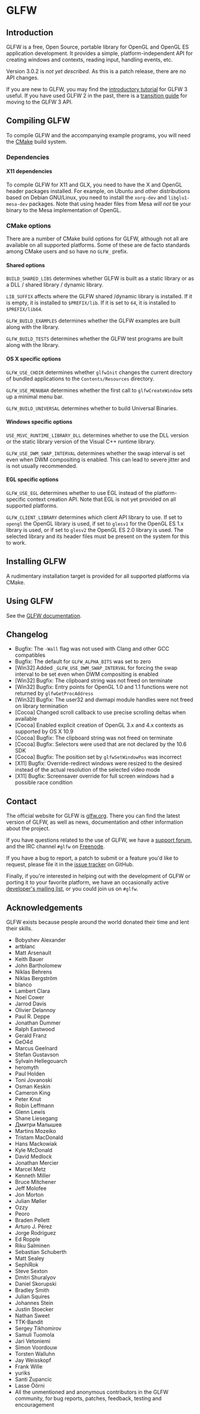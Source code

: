 # GLFW

## Introduction

GLFW is a free, Open Source, portable library for OpenGL and OpenGL ES
application development.  It provides a simple, platform-independent API for
creating windows and contexts, reading input, handling events, etc.

Version 3.0.2 is *not yet described*.  As this is a patch release, there are no
API changes.

If you are new to GLFW, you may find the
[introductory tutorial](http://www.glfw.org/docs/latest/quick.html) for GLFW
3 useful.  If you have used GLFW 2 in the past, there is a
[transition guide](http://www.glfw.org/docs/latest/moving.html) for moving to
the GLFW 3 API.


## Compiling GLFW

To compile GLFW and the accompanying example programs, you will need the
[CMake](http://www.cmake.org/) build system.


### Dependencies

#### X11 dependencies

To compile GLFW for X11 and GLX, you need to have the X and OpenGL header
packages installed.  For example, on Ubuntu and other distributions based on
Debian GNU/Linux, you need to install the `xorg-dev` and `libglu1-mesa-dev`
packages.  Note that using header files from Mesa *will not* tie your binary to
the Mesa implementation of OpenGL.


### CMake options

There are a number of CMake build options for GLFW, although not all are
available on all supported platforms.  Some of these are de facto standards
among CMake users and so have no `GLFW_` prefix.


#### Shared options

`BUILD_SHARED_LIBS` determines whether GLFW is built as a static
library or as a DLL / shared library / dynamic library.

`LIB_SUFFIX` affects where the GLFW shared /dynamic library is
installed.  If it is empty, it is installed to `$PREFIX/lib`.  If it is set to
`64`, it is installed to `$PREFIX/lib64`.

`GLFW_BUILD_EXAMPLES` determines whether the GLFW examples are built
along with the library.

`GLFW_BUILD_TESTS` determines whether the GLFW test programs are
built along with the library.


#### OS X specific options

`GLFW_USE_CHDIR` determines whether `glfwInit` changes the current
directory of bundled applications to the `Contents/Resources` directory.

`GLFW_USE_MENUBAR` determines whether the first call to
`glfwCreateWindow` sets up a minimal menu bar.

`GLFW_BUILD_UNIVERSAL` determines whether to build Universal Binaries.


#### Windows specific options

`USE_MSVC_RUNTIME_LIBRARY_DLL` determines whether to use the DLL version or the
static library version of the Visual C++ runtime library.

`GLFW_USE_DWM_SWAP_INTERVAL` determines whether the swap interval is set even
when DWM compositing is enabled.  This can lead to severe jitter and is not
usually recommended.


#### EGL specific options

`GLFW_USE_EGL` determines whether to use EGL instead of the platform-specific
context creation API.  Note that EGL is not yet provided on all supported
platforms.

`GLFW_CLIENT_LIBRARY` determines which client API library to use.  If set to
`opengl` the OpenGL library is used, if set to `glesv1` for the OpenGL ES 1.x
library is used, or if set to `glesv2` the OpenGL ES 2.0 library is used.  The
selected library and its header files must be present on the system for this to
work.


## Installing GLFW

A rudimentary installation target is provided for all supported platforms via
CMake.


## Using GLFW

See the [GLFW documentation](http://www.glfw.org/docs/latest/).


## Changelog

 - Bugfix: The `-Wall` flag was not used with Clang and other GCC compatibles
 - Bugfix: The default for `GLFW_ALPHA_BITS` was set to zero
 - [Win32] Added `_GLFW_USE_DWM_SWAP_INTERVAL` for forcing the swap interval
           to be set even when DWM compositing is enabled
 - [Win32] Bugfix: The clipboard string was not freed on terminate
 - [Win32] Bugfix: Entry points for OpenGL 1.0 and 1.1 functions were not
                   returned by `glfwGetProcAddress`
 - [Win32] Bugfix: The user32 and dwmapi module handles were not freed on
                   library termination
 - [Cocoa] Changed scroll callback to use precise scrolling deltas when available
 - [Cocoa] Enabled explicit creation of OpenGL 3.x and 4.x contexts as supported
           by OS X 10.9
 - [Cocoa] Bugfix: The clipboard string was not freed on terminate
 - [Cocoa] Bugfix: Selectors were used that are not declared by the 10.6 SDK
 - [Cocoa] Bugfix: The position set by `glfwSetWindowPos` was incorrect
 - [X11] Bugfix: Override-redirect windows were resized to the desired instead
                 of the actual resolution of the selected video mode
 - [X11] Bugfix: Screensaver override for full screen windows had a possible
                 race condition


## Contact

The official website for GLFW is [glfw.org](http://www.glfw.org/).  There you
can find the latest version of GLFW, as well as news, documentation and other
information about the project.

If you have questions related to the use of GLFW, we have a
[support forum](https://sourceforge.net/p/glfw/discussion/247562/), and the IRC
channel `#glfw` on [Freenode](http://freenode.net/).

If you have a bug to report, a patch to submit or a feature you'd like to
request, please file it in the
[issue tracker](https://github.com/glfw/glfw/issues) on GitHub.

Finally, if you're interested in helping out with the development of GLFW or
porting it to your favorite platform, we have an occasionally active
[developer's mailing list](https://lists.stacken.kth.se/mailman/listinfo/glfw-dev),
or you could join us on `#glfw`.


## Acknowledgements

GLFW exists because people around the world donated their time and lent their
skills.

 - Bobyshev Alexander
 - artblanc
 - Matt Arsenault
 - Keith Bauer
 - John Bartholomew
 - Niklas Behrens
 - Niklas Bergström
 - blanco
 - Lambert Clara
 - Noel Cower
 - Jarrod Davis
 - Olivier Delannoy
 - Paul R. Deppe
 - Jonathan Dummer
 - Ralph Eastwood
 - Gerald Franz
 - GeO4d
 - Marcus Geelnard
 - Stefan Gustavson
 - Sylvain Hellegouarch
 - heromyth
 - Paul Holden
 - Toni Jovanoski
 - Osman Keskin
 - Cameron King
 - Peter Knut
 - Robin Leffmann
 - Glenn Lewis
 - Shane Liesegang
 - Дмитри Малышев
 - Martins Mozeiko
 - Tristam MacDonald
 - Hans Mackowiak
 - Kyle McDonald
 - David Medlock
 - Jonathan Mercier
 - Marcel Metz
 - Kenneth Miller
 - Bruce Mitchener
 - Jeff Molofee
 - Jon Morton
 - Julian Møller
 - Ozzy
 - Peoro
 - Braden Pellett
 - Arturo J. Pérez
 - Jorge Rodriguez
 - Ed Ropple
 - Riku Salminen
 - Sebastian Schuberth
 - Matt Sealey
 - SephiRok
 - Steve Sexton
 - Dmitri Shuralyov
 - Daniel Skorupski
 - Bradley Smith
 - Julian Squires
 - Johannes Stein
 - Justin Stoecker
 - Nathan Sweet
 - TTK-Bandit
 - Sergey Tikhomirov
 - Samuli Tuomola
 - Jari Vetoniemi
 - Simon Voordouw
 - Torsten Walluhn
 - Jay Weisskopf
 - Frank Wille
 - yuriks
 - Santi Zupancic
 - Lasse Öörni
 - All the unmentioned and anonymous contributors in the GLFW community, for bug
   reports, patches, feedback, testing and encouragement

